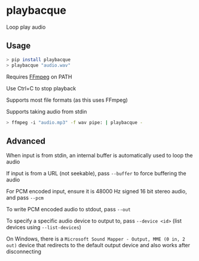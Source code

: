 # playbacque

Loop play audio

## Usage

```sh
> pip install playbacque
> playbacque "audio.wav"
```

Requires [FFmpeg](https://www.ffmpeg.org/) on PATH

Use Ctrl+C to stop playback

Supports most file formats (as this uses FFmpeg)

Supports taking audio from stdin

```sh
> ffmpeg -i "audio.mp3" -f wav pipe: | playbacque -
```

## Advanced

When input is from stdin, an internal buffer is automatically used to loop the audio

If input is from a URL (not seekable), pass `--buffer` to force buffering the audio

For PCM encoded input, ensure it is 48000 Hz signed 16 bit stereo audio, and pass `--pcm`

To write PCM encoded audio to stdout, pass `--out`

To specify a specific audio device to output to, pass `--device <id>` (list devices using `--list-devices`)

On Windows, there is a `Microsoft Sound Mapper - Output, MME (0 in, 2 out)` device that redirects to the default output device and also works after disconnecting
